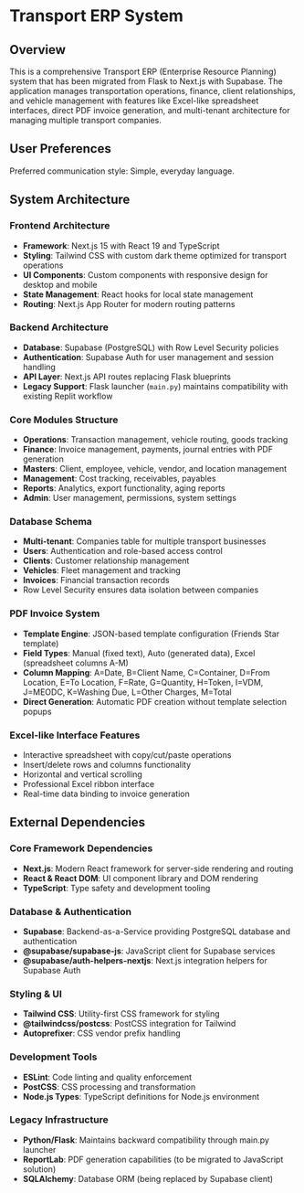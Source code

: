 # Transport ERP System

## Overview

This is a comprehensive Transport ERP (Enterprise Resource Planning) system that has been migrated from Flask to Next.js with Supabase. The application manages transportation operations, finance, client relationships, and vehicle management with features like Excel-like spreadsheet interfaces, direct PDF invoice generation, and multi-tenant architecture for managing multiple transport companies.

## User Preferences

Preferred communication style: Simple, everyday language.

## System Architecture

### Frontend Architecture
- **Framework**: Next.js 15 with React 19 and TypeScript
- **Styling**: Tailwind CSS with custom dark theme optimized for transport operations
- **UI Components**: Custom components with responsive design for desktop and mobile
- **State Management**: React hooks for local state management
- **Routing**: Next.js App Router for modern routing patterns

### Backend Architecture
- **Database**: Supabase (PostgreSQL) with Row Level Security policies
- **Authentication**: Supabase Auth for user management and session handling
- **API Layer**: Next.js API routes replacing Flask blueprints
- **Legacy Support**: Flask launcher (`main.py`) maintains compatibility with existing Replit workflow

### Core Modules Structure
- **Operations**: Transaction management, vehicle routing, goods tracking
- **Finance**: Invoice management, payments, journal entries with PDF generation
- **Masters**: Client, employee, vehicle, vendor, and location management
- **Management**: Cost tracking, receivables, payables
- **Reports**: Analytics, export functionality, aging reports
- **Admin**: User management, permissions, system settings

### Database Schema
- **Multi-tenant**: Companies table for multiple transport businesses
- **Users**: Authentication and role-based access control
- **Clients**: Customer relationship management
- **Vehicles**: Fleet management and tracking
- **Invoices**: Financial transaction records
- Row Level Security ensures data isolation between companies

### PDF Invoice System
- **Template Engine**: JSON-based template configuration (Friends Star template)
- **Field Types**: Manual (fixed text), Auto (generated data), Excel (spreadsheet columns A-M)
- **Column Mapping**: A=Date, B=Client Name, C=Container, D=From Location, E=To Location, F=Rate, G=Quantity, H=Token, I=VDM, J=MEODC, K=Washing Due, L=Other Charges, M=Total
- **Direct Generation**: Automatic PDF creation without template selection popups

### Excel-like Interface Features
- Interactive spreadsheet with copy/cut/paste operations
- Insert/delete rows and columns functionality
- Horizontal and vertical scrolling
- Professional Excel ribbon interface
- Real-time data binding to invoice generation

## External Dependencies

### Core Framework Dependencies
- **Next.js**: Modern React framework for server-side rendering and routing
- **React & React DOM**: UI component library and DOM rendering
- **TypeScript**: Type safety and development tooling

### Database & Authentication
- **Supabase**: Backend-as-a-Service providing PostgreSQL database and authentication
- **@supabase/supabase-js**: JavaScript client for Supabase services
- **@supabase/auth-helpers-nextjs**: Next.js integration helpers for Supabase Auth

### Styling & UI
- **Tailwind CSS**: Utility-first CSS framework for styling
- **@tailwindcss/postcss**: PostCSS integration for Tailwind
- **Autoprefixer**: CSS vendor prefix handling

### Development Tools
- **ESLint**: Code linting and quality enforcement
- **PostCSS**: CSS processing and transformation
- **Node.js Types**: TypeScript definitions for Node.js environment

### Legacy Infrastructure
- **Python/Flask**: Maintains backward compatibility through main.py launcher
- **ReportLab**: PDF generation capabilities (to be migrated to JavaScript solution)
- **SQLAlchemy**: Database ORM (being replaced by Supabase client)